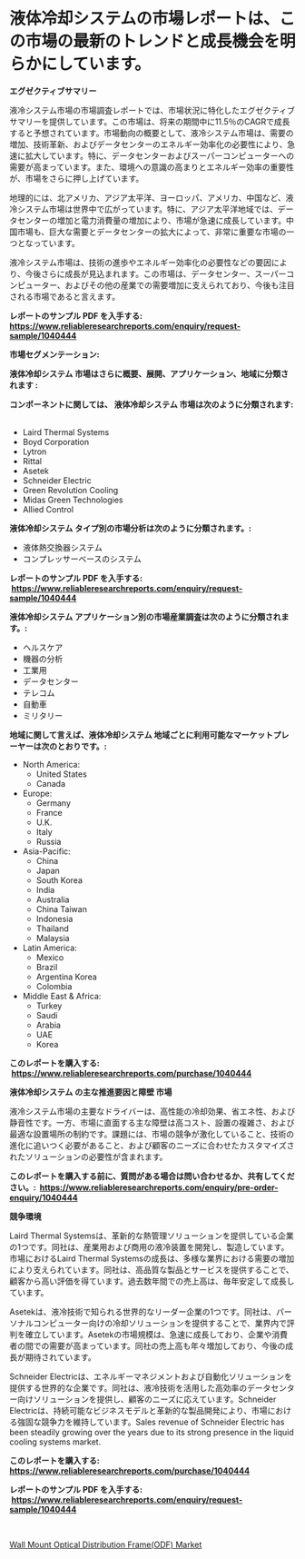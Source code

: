 <p><h1>液体冷却システムの市場レポートは、この市場の最新のトレンドと成長機会を明らかにしています。</h1></p><p><strong>エグゼクティブサマリー</strong></p>
<p><p>液冷システム市場の市場調査レポートでは、市場状況に特化したエグゼクティブサマリーを提供しています。この市場は、将来の期間中に11.5％のCAGRで成長すると予想されています。市場動向の概要として、液冷システム市場は、需要の増加、技術革新、およびデータセンターのエネルギー効率化の必要性により、急速に拡大しています。特に、データセンターおよびスーパーコンピューターへの需要が高まっています。また、環境への意識の高まりとエネルギー効率の重要性が、市場をさらに押し上げています。</p><p>地理的には、北アメリカ、アジア太平洋、ヨーロッパ、アメリカ、中国など、液冷システム市場は世界中で広がっています。特に、アジア太平洋地域では、データセンターの増加と電力消費量の増加により、市場が急速に成長しています。中国市場も、巨大な需要とデータセンターの拡大によって、非常に重要な市場の一つとなっています。</p><p>液冷システム市場は、技術の進歩やエネルギー効率化の必要性などの要因により、今後さらに成長が見込まれます。この市場は、データセンター、スーパーコンピューター、およびその他の産業での需要増加に支えられており、今後も注目される市場であると言えます。</p></p>
<p><strong>レポートのサンプル PDF を入手する: <a href="https://www.reliableresearchreports.com/enquiry/request-sample/1040444">https://www.reliableresearchreports.com/enquiry/request-sample/1040444</a></strong></p>
<p><strong>市場セグメンテーション:</strong></p>
<p><strong> 液体冷却システム 市場はさらに概要、展開、アプリケーション、地域に分類されます :</strong></p>
<p><strong>コンポーネントに関しては、 液体冷却システム 市場は次のように分類されます: &nbsp;</strong></p>
<p><ul><li>Laird Thermal Systems</li><li>Boyd Corporation</li><li>Lytron</li><li>Rittal</li><li>Asetek</li><li>Schneider Electric</li><li>Green Revolution Cooling</li><li>Midas Green Technologies</li><li>Allied Control</li></ul></p>
<p><strong> 液体冷却システム タイプ別の市場分析は次のように分類されます。:</strong></p>
<p><ul><li>液体熱交換器システム</li><li>コンプレッサーベースのシステム</li></ul></p>
<p><strong>レポートのサンプル PDF を入手する: &nbsp;<a href="https://www.reliableresearchreports.com/enquiry/request-sample/1040444">https://www.reliableresearchreports.com/enquiry/request-sample/1040444</a></strong></p>
<p><strong> 液体冷却システム アプリケーション別の市場産業調査は次のように分類されます。:</strong></p>
<p><ul><li>ヘルスケア</li><li>機器の分析</li><li>工業用</li><li>データセンター</li><li>テレコム</li><li>自動車</li><li>ミリタリー</li></ul></p>
<p><strong>地域に関して言えば、液体冷却システム 地域ごとに利用可能なマーケットプレーヤーは次のとおりです。:</strong></p>
<p><ul>
    <li>
        North America:
        <ul>
            <li>United States</li>
            <li>Canada</li>
        </ul>
    </li>
    <li>
        Europe:
        <ul>
            <li>Germany</li>
            <li>France</li>
            <li>U.K.</li>
            <li>Italy</li>
            <li>Russia</li>
        </ul>
    </li>
    <li>
        Asia-Pacific:
        <ul>
            <li>China</li>
            <li>Japan</li>
            <li>South Korea</li>
            <li>India</li>
            <li>Australia</li>
            <li>China Taiwan</li>
            <li>Indonesia</li>
            <li>Thailand</li>
            <li>Malaysia</li>
        </ul>
    </li>
    <li>
        Latin America:
        <ul>
            <li>Mexico</li>
            <li>Brazil</li>
            <li>Argentina Korea</li>
            <li>Colombia</li>
        </ul>
    </li>
    <li>
        Middle East & Africa:
        <ul>
            <li>Turkey</li>
            <li>Saudi</li>
            <li>Arabia</li>
            <li>UAE</li>
            <li>Korea</li>
        </ul>
    </li>
    </ul></p>
<p><strong>このレポートを購入する: &nbsp;<a href="https://www.reliableresearchreports.com/purchase/1040444">https://www.reliableresearchreports.com/purchase/1040444</a></strong></p>
<p><strong>液体冷却システム の主な推進要因と障壁 市場</strong></p>
<p><p>液冷システム市場の主要なドライバーは、高性能の冷却効果、省エネ性、および静音性です。一方、市場に直面する主な障壁は高コスト、設置の複雑さ、および最適な設置場所の制約です。課題には、市場の競争が激化していること、技術の進化に追いつく必要があること、および顧客のニーズに合わせたカスタマイズされたソリューションの必要性が含まれます。</p></p>
<p><strong>このレポートを購入する前に、質問がある場合は問い合わせるか、共有してください。:&nbsp; <a href="https://www.reliableresearchreports.com/enquiry/pre-order-enquiry/1040444">https://www.reliableresearchreports.com/enquiry/pre-order-enquiry/1040444</a></strong></p>
<p><strong>競争環境</strong></p>
<p><p>Laird Thermal Systemsは、革新的な熱管理ソリューションを提供している企業の1つです。同社は、産業用および商用の液冷装置を開発し、製造しています。市場におけるLaird Thermal Systemsの成長は、多様な業界における需要の増加により支えられています。同社は、高品質な製品とサービスを提供することで、顧客から高い評価を得ています。過去数年間での売上高は、毎年安定して成長しています。</p><p>Asetekは、液冷技術で知られる世界的なリーダー企業の1つです。同社は、パーソナルコンピューター向けの冷却ソリューションを提供することで、業界内で評判を確立しています。Asetekの市場規模は、急速に成長しており、企業や消費者の間での需要が高まっています。同社の売上高も年々増加しており、今後の成長が期待されています。</p><p>Schneider Electricは、エネルギーマネジメントおよび自動化ソリューションを提供する世界的な企業です。同社は、液冷技術を活用した高効率のデータセンター向けソリューションを提供し、顧客のニーズに応えています。Schneider Electricは、持続可能なビジネスモデルと革新的な製品開発により、市場における強固な競争力を維持しています。Sales revenue of Schneider Electric has been steadily growing over the years due to its strong presence in the liquid cooling systems market.</p></p>
<p><strong>このレポートを購入する: &nbsp; <a href="https://www.reliableresearchreports.com/purchase/1040444">https://www.reliableresearchreports.com/purchase/1040444</a></strong></p>
<p><strong>レポートのサンプル PDF を入手する: &nbsp;<a href="https://www.reliableresearchreports.com/enquiry/request-sample/1040444">https://www.reliableresearchreports.com/enquiry/request-sample/1040444</a></strong><strong></strong></p>
<p>&nbsp;</p>
<p><p><a href="https://circular-yam-9b9.notion.site/Wall-Mount-Optical-Distribution-Frame-ODF-Market-Size-Growing-and-Forecasted-for-period-from-2024--df5696dff04241dba5b951331c7db778">Wall Mount Optical Distribution Frame(ODF) Market</a></p></p>